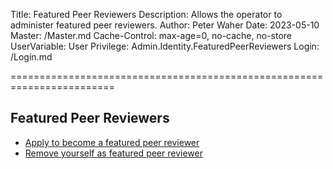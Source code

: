 ﻿Title: Featured Peer Reviewers
Description: Allows the operator to administer featured peer reviewers.
Author: Peter Waher
Date: 2023-05-10
Master: /Master.md
Cache-Control: max-age=0, no-cache, no-store
UserVariable: User
Privilege: Admin.Identity.FeaturedPeerReviewers
Login: /Login.md

========================================================================

Featured Peer Reviewers
--------------------------

* [Apply to become a featured peer reviewer](Apply.md)
* [Remove yourself as featured peer reviewer](Remove.md)